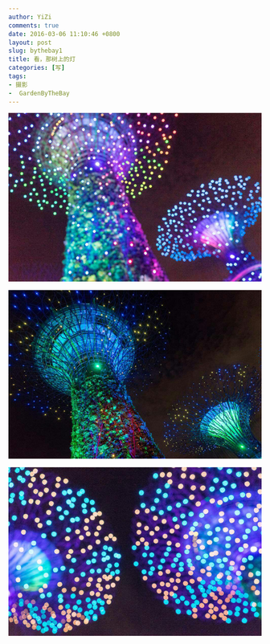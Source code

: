 ```yaml
---
author: YiZi
comments: true
date: 2016-03-06 11:10:46 +0800
layout: post
slug: bythebay1
title: 看，那树上的灯
categories: [写]
tags:
- 摄影
-  GardenByTheBay
---
```

![](/public/images/gallery/bythebay/1.jpg)

![](/public/images/gallery/bythebay/2.jpg)

![](/public/images/gallery/bythebay/5.jpg)
